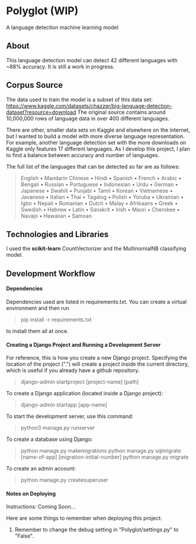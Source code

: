 # Polyglot (WIP)
A language detection machine learning model

## About
This language detection model can detect 42 different languages with ~88% accuracy. It is still a work in progress.

## Corpus Source
The data used to train the model is a subset of this data set: https://www.kaggle.com/datasets/chazzer/big-language-detection-dataset?resource=download
The original source contains around 10,000,000 rows of language data in over 400 different languages.

There are other, smaller data sets on Kaggle and elsewhere on the internet, but I wanted to build a model with more diverse language representation. For example, another language detection set with the more downloads on Kaggle only features 17 different languages. As I develop this project, I plan to find a balance between accuracy and number of languages. 

The full list of the languages that can be detected so far are as follows:
> English •
Mandarin Chinese •
Hindi •
Spanish •
French •
Arabic •
Bengali •
Russian •
Portuguese •
Indonesian •
Urdu •
German •
Japanese •
Swahili •
Punjabi •
Tamil •
Korean •
Vietnamese •
Javanese •
Italian •
Thai •
Tagalog •
Polish •
Yoruba •
Ukrainian •
Igbo •
Nepali •
Romanian •
Dutch •
Malay •
Afrikaans •
Greek •
Swedish •
Hebrew •
Latin •
Sanskrit •
Irish •
Maori •
Cherokee •
Navajo •
Hawaiian •
Samoan

## Technologies and Libraries
I used the **scikit-learn** CountVectorizer and the MultinomialNB classifying model.

## Development Workflow
#### Dependencies
Dependencies used are listed in requirements.txt. You can create a virtual environment and then run 

> pip install -r requirements.txt

to install them all at once.

#### Creating a Django Project and Running a Development Server
For reference, this is how you create a new Django project. Specifying the location of the project (".") will create a project inside the current directory, which is useful if you already have a github repository.

> django-admin startproject [project-name] [path]

To create a Django application (located inside a Django project):

> django-admin startapp [app-name]

To start the development server, use this command:

> python3 manage.py runserver

To create a database using Django:

> python manage.py makemigrations
> python manage.py sqlmigrate [name-of-app] [migration-initial-number]
> python manage.py migrate

To create an admin account:

> python manage.py createsuperuser

#### Notes on Deploying
Instructions:
Coming Soon...

Here are some things to remember when deploying this project:
1. Remember to change the debug setting in "Polyglot/settings.py" to "False".
